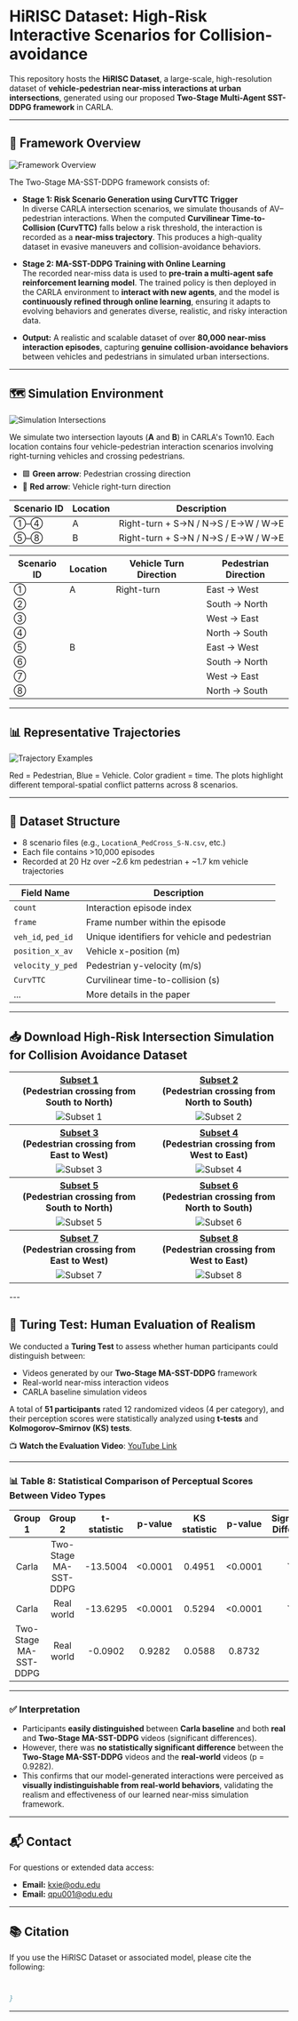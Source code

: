# HiRISC Dataset: High-Risk Interactive Scenarios for Collision-avoidance

This repository hosts the **HiRISC Dataset**, a large-scale, high-resolution dataset of **vehicle-pedestrian near-miss interactions at urban intersections**, generated using our proposed **Two-Stage Multi-Agent SST-DDPG framework** in CARLA.

---

## 🧠 Framework Overview

![Framework Overview](https://github.com/Qpu523/HiRISC-Dataset/blob/7ac52fe8a27fbb071942795e77c5461db8f661d2/Config/Picture11.png)

The Two-Stage MA-SST-DDPG framework consists of:

- **Stage 1: Risk Scenario Generation using CurvTTC Trigger**  
  In diverse CARLA intersection scenarios, we simulate thousands of AV–pedestrian interactions. When the computed **Curvilinear Time-to-Collision (CurvTTC)** falls below a risk threshold, the interaction is recorded as a **near-miss trajectory**. This produces a high-quality dataset in evasive maneuvers and collision-avoidance behaviors.

- **Stage 2: MA-SST-DDPG Training with Online Learning**  
  The recorded near-miss data is used to **pre-train a multi-agent safe reinforcement learning model**. The trained policy is then deployed in the CARLA environment to **interact with new agents**, and the model is **continuously refined through online learning**, ensuring it adapts to evolving behaviors and generates diverse, realistic, and risky interaction data.
- **Output:** A realistic and scalable dataset of over **80,000 near-miss interaction episodes**, capturing **genuine collision-avoidance behaviors** between vehicles and pedestrians in simulated urban intersections.

---

## 🗺 Simulation Environment

![Simulation Intersections](https://github.com/Qpu523/HiRISC-Dataset/blob/7ac52fe8a27fbb071942795e77c5461db8f661d2/Config/Picture22.png)

We simulate two intersection layouts (**A** and **B**) in CARLA's Town10. Each location contains four vehicle-pedestrian interaction scenarios involving right-turning vehicles and crossing pedestrians.

- 🟩 **Green arrow**: Pedestrian crossing direction  
- 🔴 **Red arrow**: Vehicle right-turn direction 

| Scenario ID | Location | Description                                |
|-------------|----------|--------------------------------------------|
| ①–④         | A        | Right-turn + S→N / N→S / E→W / W→E         |
| ⑤–⑧         | B        | Right-turn + S→N / N→S / E→W / W→E         |




| Scenario ID | Location | Vehicle Turn Direction | Pedestrian Direction |
|-------------|----------|------------------------|----------------------|
| ①           | A        | Right-turn             | East → West          |
| ②           |          |                        | South → North        |
| ③           |          |                        | West → East          |
| ④           |          |                        | North → South        |
| ⑤           | B        |                        | East → West          |
| ⑥           |          |                        | South → North        |
| ⑦           |          |                        | West → East          |
| ⑧           |          |                        | North → South        |



---

## 📊 Representative Trajectories

![Trajectory Examples](https://github.com/Qpu523/HiRISC-Dataset/blob/7ac52fe8a27fbb071942795e77c5461db8f661d2/Config/Picture33.png)

Red = Pedestrian, Blue = Vehicle. Color gradient = time. The plots highlight different temporal-spatial conflict patterns across 8 scenarios.

---

## 📁 Dataset Structure

- 8 scenario files (e.g., `LocationA_PedCross_S-N.csv`, etc.)
- Each file contains >10,000 episodes
- Recorded at 20 Hz over ~2.6 km pedestrian + ~1.7 km vehicle trajectories

| Field Name         | Description                                 |
|--------------------|---------------------------------------------|
| `count`            | Interaction episode index                   |
| `frame`            | Frame number within the episode             |
| `veh_id`, `ped_id` | Unique identifiers for vehicle and pedestrian |
| `position_x_av`    | Vehicle x-position (m)                      |
| `velocity_y_ped`   | Pedestrian y-velocity (m/s)                 |
| `CurvTTC`          | Curvilinear time-to-collision (s)           |
| ...                | More details in the paper                   |

---

## 📥 Download High-Risk Intersection Simulation for Collision Avoidance Dataset

<table>
<tr>
<th><a href="https://1drv.ms/f/c/your-link-1">Subset 1<br></a>(Pedestrian crossing from South to North)</th>
<th><a href="https://1drv.ms/f/c/your-link-2">Subset 2<br></a>(Pedestrian crossing from North to South)</th>
</tr>
<tr>
<td align="center"><img src="https://github.com/Qpu523/HiRISC-Dataset/blob/e5532840771f062f3f88ca2029b0ff375d10c609/Config/1.png" alt="Subset 1" /></td>
<td align="center"><img src="https://github.com/Qpu523/HiRISC-Dataset/blob/e5532840771f062f3f88ca2029b0ff375d10c609/Config/2.png" alt="Subset 2" /></td>
</tr>

<tr>
<th><a href="https://1drv.ms/f/c/your-link-3">Subset 3<br></a>(Pedestrian crossing from East to West)</th>
<th><a href="https://1drv.ms/f/c/your-link-4">Subset 4<br></a>(Pedestrian crossing from West to East)</th>
</tr>
<tr>
<td align="center"><img src="https://github.com/Qpu523/HiRISC-Dataset/blob/e5532840771f062f3f88ca2029b0ff375d10c609/Config/3.png" alt="Subset 3" /></td>
<td align="center"><img src="https://github.com/Qpu523/HiRISC-Dataset/blob/e5532840771f062f3f88ca2029b0ff375d10c609/Config/4.png" alt="Subset 4" /></td>
</tr>

<tr>
<th><a href="https://1drv.ms/f/c/your-link-5">Subset 5<br></a>(Pedestrian crossing from South to North)</th>
<th><a href="https://1drv.ms/f/c/your-link-6">Subset 6<br></a>(Pedestrian crossing from North to South)</th>
</tr>
<tr>
<td align="center"><img src="https://github.com/Qpu523/HiRISC-Dataset/blob/e5532840771f062f3f88ca2029b0ff375d10c609/Config/5.png" alt="Subset 5" /></td>
<td align="center"><img src="https://github.com/Qpu523/HiRISC-Dataset/blob/e5532840771f062f3f88ca2029b0ff375d10c609/Config/6.png" alt="Subset 6" /></td>
</tr>

<tr>
<th><a href="https://1drv.ms/f/c/your-link-7">Subset 7<br></a>(Pedestrian crossing from East to West)</th>
<th><a href="https://1drv.ms/f/c/your-link-8">Subset 8<br></a>(Pedestrian crossing from West to East)</th>
</tr>
<tr>
<td align="center"><img src="https://github.com/Qpu523/HiRISC-Dataset/blob/e5532840771f062f3f88ca2029b0ff375d10c609/Config/7.png" alt="Subset 7" /></td>
<td align="center"><img src="https://github.com/Qpu523/HiRISC-Dataset/blob/e5532840771f062f3f88ca2029b0ff375d10c609/Config/8.png" alt="Subset 8" /></td>
</tr>

</table>
---


## 🎯 Turing Test: Human Evaluation of Realism

We conducted a **Turing Test** to assess whether human participants could distinguish between:

- Videos generated by our **Two-Stage MA-SST-DDPG** framework
- Real-world near-miss interaction videos
- CARLA baseline simulation videos 

A total of **51 participants** rated 12 randomized videos (4 per category), and their perception scores were statistically analyzed using **t-tests** and **Kolmogorov–Smirnov (KS) tests**.

📺 **Watch the Evaluation Video**: [YouTube Link](https://www.youtube.com/watch?v=YOUR_VIDEO_ID)

---

### 📊 Table 8: Statistical Comparison of Perceptual Scores Between Video Types

| Group 1               | Group 2               | t-statistic | p-value  | KS statistic | p-value  | Significant Difference |
|:---------------------:|:---------------------:|:-----------:|:--------:|:------------:|:--------:|:----------------------:|
| Carla                 | Two-Stage MA-SST-DDPG | -13.5004    | <0.0001  | 0.4951       | <0.0001  | Yes                    |
| Carla                 | Real world            | -13.6295    | <0.0001  | 0.5294       | <0.0001  | Yes                    |
| Two-Stage MA-SST-DDPG | Real world            | -0.0902     | 0.9282   | 0.0588       | 0.8732   | No                     |


---

### ✅ Interpretation

- Participants **easily distinguished** between **Carla baseline** and both **real** and **Two-Stage MA-SST-DDPG** videos (significant differences).
- However, there was **no statistically significant difference** between the **Two-Stage MA-SST-DDPG** videos and the **real-world** videos (p = 0.9282).
- This confirms that our model-generated interactions were perceived as **visually indistinguishable from real-world behaviors**, validating the realism and effectiveness of our learned near-miss simulation framework.


---

## 📬 Contact

For questions or extended data access:

- **Email:** kxie@odu.edu
- **Email:** qpu001@odu.edu
---



## 📚 Citation

If you use the HiRISC Dataset or associated model, please cite the following:

```bibtex


}
```

---


